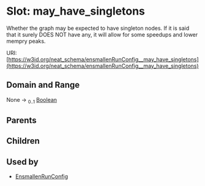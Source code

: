 
# Slot: may_have_singletons


Whether the graph may be expected to have singleton nodes. If it is said that it surely DOES NOT have any, it will allow for some speedups and lower mempry peaks.

URI: [https://w3id.org/neat_schema/ensmallenRunConfig__may_have_singletons](https://w3id.org/neat_schema/ensmallenRunConfig__may_have_singletons)


## Domain and Range

None &#8594;  <sub>0..1</sub> [Boolean](types/Boolean.md)

## Parents


## Children


## Used by

 * [EnsmallenRunConfig](EnsmallenRunConfig.md)

